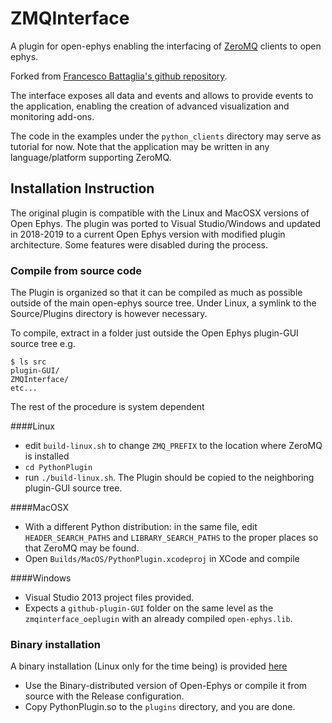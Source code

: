 # ZMQInterface

A plugin for open-ephys enabling the interfacing of [ZeroMQ](http://zeromq.org) clients to open ephys. 

Forked from [Francesco Battaglia's github repository](https://github.com/MemDynLab/ZMQInterface).

The interface exposes all data and events and allows to provide events to the application, enabling the creation of advanced visualization and monitoring add-ons.

The code in the examples under the `python_clients` directory may serve as tutorial for now. Note that the application may be written in any language/platform supporting ZeroMQ.

## Installation Instruction

The original plugin is compatible with the Linux and MacOSX versions of Open Ephys. The plugin was ported to Visual Studio/Windows and updated in 2018-2019 to a current Open Ephys version with modified plugin architecture. Some features were disabled during the process.

### Compile from source code

The Plugin is organized so that it can be compiled as much as possible outside of the main open-ephys source tree. Under Linux, a symlink to the Source/Plugins directory is however necessary. 


To compile, extract in a folder just outside the Open Ephys plugin-GUI source tree
e.g. 

```
$ ls src
plugin-GUI/
ZMQInterface/
etc...
```

The rest of the procedure is system dependent

####Linux 
- edit `build-linux.sh` to change `ZMQ_PREFIX` to the location where ZeroMQ is installed 
- `cd PythonPlugin`
- run `./build-linux.sh`. The Plugin should be copied to the neighboring plugin-GUI source tree. 

####MacOSX

- With a different Python distribution: in the same file, edit `HEADER_SEARCH_PATHS` and `LIBRARY_SEARCH_PATHS` to the proper places so that ZeroMQ may be found. 
- Open `Builds/MacOS/PythonPlugin.xcodeproj` in XCode and compile

####Windows

- Visual Studio 2013 project files provided.
- Expects a `github-plugin-GUI` folder on the same level as the `zmqinterface_oeplugin` with an already compiled `open-ephys.lib`.

### Binary installation 
A binary installation (Linux only for the time being) is provided [here](https://github.com/fpbattaglia/ZMQInterface-linux-binaries)

- Use the Binary-distributed version of Open-Ephys or compile it from source with the Release configuration. 
- Copy PythonPlugin.so to the `plugins` directory, and you are done. 



 



